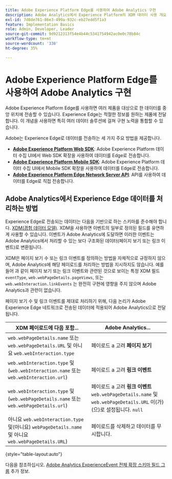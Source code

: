 ```yaml
---
title: Adobe Experience Platform Edge를 사용하여 Adobe Analytics 구현
description: Adobe Analytics에서 Experience Platform의 XDM 데이터 사용 개요
exl-id: 7d8de761-86e3-499a-932c-eb27edd5f1a3
feature: Implementation Basics
role: Admin, Developer, Leader
source-git-commit: 9d9212313f54e4b44c5341754942ac0e0c78b84c
workflow-type: tm+mt
source-wordcount: '338'
ht-degree: 35%

---
```


# Adobe Experience Platform Edge를 사용하여 Adobe Analytics 구현

Adobe Experience Platform Edge를 사용하면 여러 제품을 대상으로 한 데이터를 중앙 위치에 전송할 수 있습니다. Experience Edge는 적절한 정보를 원하는 제품에 전달합니다. 이 개념을 사용하면 특히 여러 데이터 솔루션에 걸쳐 구현 노력을 통합할 수 있습니다.

Adobe는 Experience Edge로 데이터를 전송하는 세 가지 주요 방법을 제공합니다.

* **[Adobe Experience Platform Web SDK](web-sdk/overview.md)**: Adobe Experience Platform 데이터 수집 UI에서 Web SDK 확장을 사용하여 데이터를 Edge로 전송합니다.
* **[Adobe Experience Platform Mobile SDK](mobile-sdk/overview.md)**: Adobe Experience Platform 데이터 수집 UI에서 Mobile SDK 확장을 사용하여 데이터를 Edge로 전송합니다.
* **[Adobe Experience Platform Edge Network Server API](server-api/overview.md)**: API를 사용하여 데이터를 Edge로 직접 전송합니다.



## Adobe Analytics에서 Experience Edge 데이터를 처리하는 방법

Experience Edge로 전송되는 데이터는 다음을 기반으로 하는 스키마를 준수해야 합니다. [XDM(경험 데이터 모델)](https://experienceleague.adobe.com/docs/experience-platform/xdm/home.html?lang=ko-KR). XDM을 사용하면 이벤트의 일부로 정의된 필드를 유연하게 사용할 수 있습니다. 이벤트가 Adobe Analytics에 도달하면 이러한 이벤트는 Adobe Analytics에서 처리할 수 있는 보다 구조화된 데이터(페이지 보기 또는 링크 이벤트)로 변환됩니다.

XDM은 페이지 보기 수 또는 링크 이벤트를 정의하는 방법을 자체적으로 규정하지 않으며, Adobe Analytics에 해당 페이로드를 처리하는 방법을 지시하지도 않습니다. 예를 들어 과 같이 페이지 보기 또는 링크 이벤트와 관련된 것으로 보이는 특정 XDM 필드 `eventType`, `web.webPageDetails.pageViews`, 또는 `web.webInteraction.linkEvents` 는 완전히 구현에 영향을 주지 않으며 Adobe Analytics과 관련이 없습니다.

페이지 보기 수 및 링크 이벤트를 제대로 처리하기 위해, 다음 논리가 Adobe Experience Edge 네트워크로 전송된 데이터에 적용되어 Adobe Analytics으로 전달됩니다.

| XDM 페이로드에 다음 포함... | Adobe Analytics... |
|---|---|
| `web.webPageDetails.name` 또는 `web.webPageDetails.URL` 및 아니요 `web.webInteraction.type` | 페이로드 a 고려 **페이지 보기** |
| `web.webInteraction.type` 및 (`web.webInteraction.name` 또는 `web.webInteraction.url`) | 페이로드 a 고려 **링크 이벤트** |
| `web.webInteraction.type` 및 (`web.webPageDetails.name` 또는 `web.webPageDetails.url`) | 페이로드 a 고려 **링크 이벤트** <br/>`web.webPageDetails.name` 및 `web.webPageDetails.URL` 이(가) (으)로 설정됩니다. `null` |
| 아니요 `web.webInteraction.type` 및(아니요) `webPageDetails.name` 및 아니요 `web.webPageDetails.URL`) | 페이로드를 삭제하고 데이터를 무시합니다. |

{style="table-layout:auto"}

다음을 참조하십시오. [Adobe Analytics ExperienceEvent 전체 확장 스키마 필드 그룹](https://experienceleague.adobe.com/docs/experience-platform/xdm/field-groups/event/analytics-full-extension.html?lang=en) 추가 정보.
